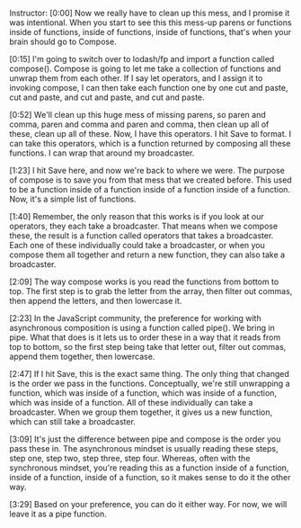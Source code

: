 Instructor: [0:00] Now we really have to clean up this mess, and I promise it was intentional. When you start to see this this mess-up parens or functions inside of functions, inside of functions, inside of functions, that's when your brain should go to Compose.

[0:15] I'm going to switch over to lodash/fp and import a function called compose(). Compose is going to let me take a collection of functions and unwrap them from each other. If I say let operators, and I assign it to invoking compose, I can then take each function one by one cut and paste, cut and paste, and cut and paste, and cut and paste.

[0:52] We'll clean up this huge mess of missing parens, so paren and comma, paren and comma and paren and comma, then clean up all of these, clean up all of these. Now, I have this operators. I hit Save to format. I can take this operators, which is a function returned by composing all these functions. I can wrap that around my broadcaster.

[1:23] I hit Save here, and now we're back to where we were. The purpose of compose is to save you from that mess that we created before. This used to be a function inside of a function inside of a function inside of a function. Now, it's a simple list of functions.

[1:40] Remember, the only reason that this works is if you look at our operators, they each take a broadcaster. That means when we compose these, the result is a function called operators that takes a broadcaster. Each one of these individually could take a broadcaster, or when you compose them all together and return a new function, they can also take a broadcaster.

[2:09] The way compose works is you read the functions from bottom to top. The first step is to grab the letter from the array, then filter out commas, then append the letters, and then lowercase it.

[2:23] In the JavaScript community, the preference for working with asynchronous composition is using a function called pipe(). We bring in pipe. What that does is it lets us to order these in a way that it reads from top to bottom, so the first step being take that letter out, filter out commas, append them together, then lowercase.

[2:47] If I hit Save, this is the exact same thing. The only thing that changed is the order we pass in the functions. Conceptually, we're still unwrapping a function, which was inside of a function, which was inside of a function, which was inside of a function. All of these individually can take a broadcaster. When we group them together, it gives us a new function, which can still take a broadcaster.

[3:09] It's just the difference between pipe and compose is the order you pass these in. The asynchronous mindset is usually reading these steps, step one, step two, step three, step four. Whereas, often with the synchronous mindset, you're reading this as a function inside of a function, inside of a function, inside of a function, so it makes sense to do it the other way.

[3:29] Based on your preference, you can do it either way. For now, we will leave it as a pipe function.
